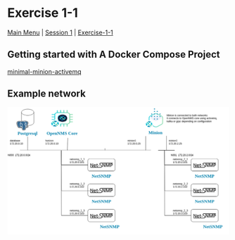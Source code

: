 # Exercise 1-1 

[Main Menu](../README.md) | [Session 1](../session1/README.md) | [Exercise-1-1](../session1/Exercise-1-1.md)

## Getting started with A Docker Compose Project


[minimal-minion-activemq](../session1/minimal-minion-activemq)


## Example network

![alt text](../session1/images/examplenetwork1.drawio.png "Figure examplenetwork1.drawio.png")